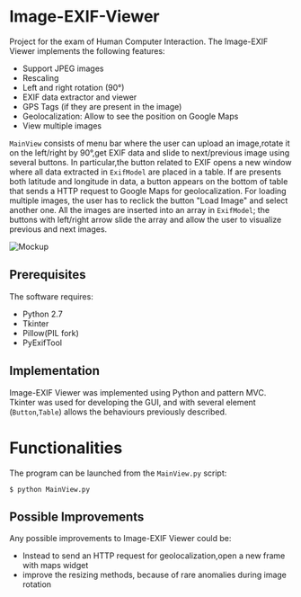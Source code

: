 # Image-EXIF-Viewer
Project for the exam of Human Computer Interaction. The Image-EXIF Viewer implements the following features:
* Support JPEG images
* Rescaling
* Left and right rotation (90°)
* EXIF data extractor and viewer
* GPS Tags (if they are present in the image)
* Geolocalization: Allow to see the position on Google Maps
* View multiple images

```MainView``` consists of menu bar where the user can upload an image,rotate it on the left/right by 90°,get EXIF data and slide to next/previous image using several buttons. In particular,the button related to EXIF opens a new window where all  data extracted in ```ExifModel``` are placed in a table. If are presents both latitude and longitude in data, a button appears on the bottom of table that sends a HTTP request to Google Maps for geolocalization. For loading multiple images, the user has to reclick the button "Load Image" and select another one. All the images are inserted into an array in ```ExifModel```; the buttons with left/right arrow slide the array and allow the user to visualize previous and next images.


![Mockup](/mockup/mockup.png)

## Prerequisites
The software requires:

* Python 2.7
* Tkinter
* Pillow(PIL fork)
* PyExifTool

## Implementation
Image-EXIF Viewer was implemented using Python and pattern MVC. Tkinter was used for developing the GUI, and with several element (```Button```,```Table```) allows the behaviours previously described.

# Functionalities
The program can be launched from the ```MainView.py``` script:


```$ python MainView.py```

## Possible Improvements
Any possible improvements to Image-EXIF Viewer could be:
* Instead to send an HTTP request for geolocalization,open a new frame with maps widget
* improve the resizing methods, because of rare anomalies during image rotation


